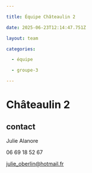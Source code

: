 ```yaml
---

title: Équipe Châteaulin 2

date: 2025-06-23T12:14:47.751Z

layout: team

categories:

  - équipe

  - groupe-3

---
```


# Châteaulin 2



## contact 

Julie Alanore

06 69 18 52 67

julie_oberlin@hotmail.fr

